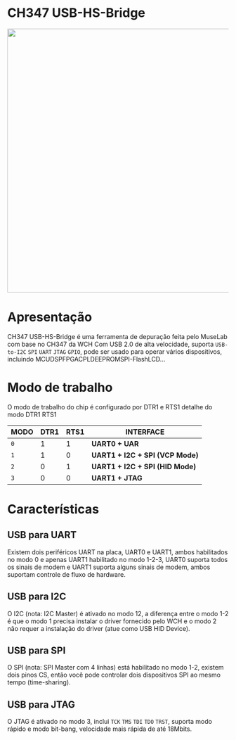 # CH347 USB-HS-Bridge

<p><img alt="" src="https://raw.githubusercontent.com/YTEC-info/CH347-Softwares/main/Datasheet%20%26%20Manual/USB-HS-Bridge/Ch347-1.jpg" style="float:center; height:600px; width:600px" /></p>




# Apresentação 
CH347 USB-HS-Bridge é uma ferramenta de depuração feita pelo MuseLab com base no CH347 da WCH Com USB 2.0 de alta velocidade, suporta `USB-to-I2C` `SPI` `UART` `JTAG` `GPIO`, pode ser usado para operar vários dispositivos, incluindo MCUDSPFPGACPLDEEPROMSPI-FlashLCD...


# Modo de trabalho
O modo de trabalho do chip é configurado por DTR1 e RTS1 detalhe do modo DTR1 RTS1

| MODO| DTR1 | RTS1 | INTERFACE
|---|---|---|---|
| `0` | 1 | 1 | **UART0 + UAR** |
| `1` | 1 | 0 | **UART1 + I2C + SPI (VCP Mode)** |
| `2` | 0 | 1 | **UART1 + I2C + SPI (HID Mode)** |
| `3` | 0 | 0 | **UART1 + JTAG** |  


# Características
## USB para UART
Existem dois periféricos UART na placa, UART0 e UART1, ambos habilitados no modo 0 e apenas UART1 habilitado no modo 1-2-3, UART0 suporta todos os sinais de modem e UART1 suporta alguns sinais de modem, ambos suportam controle de fluxo de hardware.


## USB para I2C
O I2C (nota: I2C Master) é ativado no modo 12, a diferença entre o modo 1-2 é que o modo 1 precisa instalar o driver fornecido pelo WCH e o modo 2 não requer a instalação do driver (atue como USB HID Device).

## USB para SPI
O SPI (nota: SPI Master com 4 linhas) está habilitado no modo 1-2, existem dois pinos CS, então você pode controlar dois dispositivos SPI ao mesmo tempo (time-sharing).

## USB para JTAG
O JTAG é ativado no modo 3, inclui `TCK` `TMS` `TDI` `TDO` `TRST`, suporta modo rápido e modo bit-bang, velocidade mais rápida de até 18Mbits.
